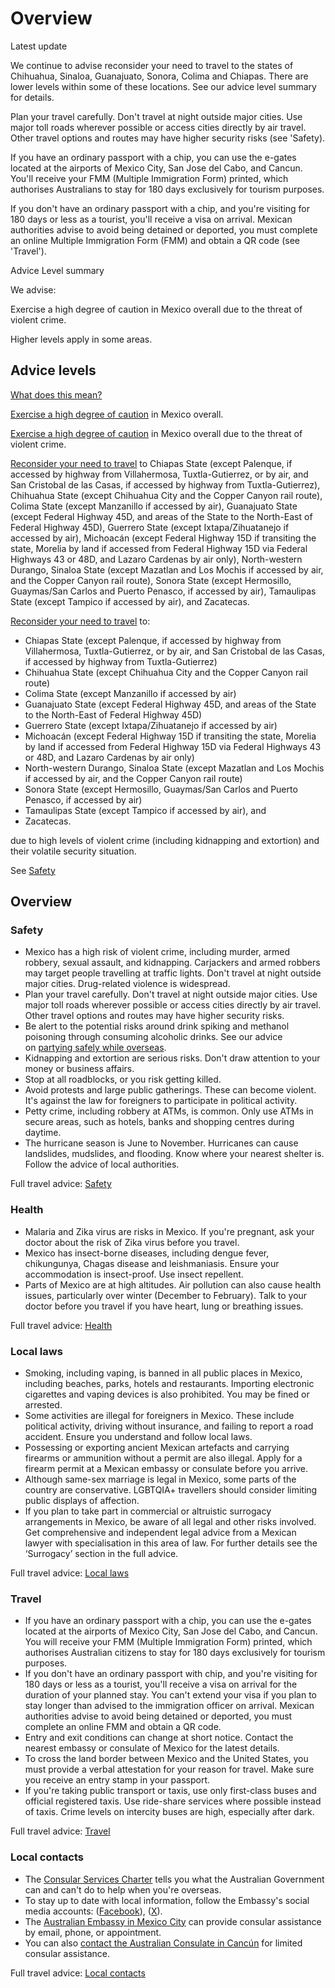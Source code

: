 # Overview

Latest update

We continue to advise reconsider your need to travel to the states of Chihuahua, Sinaloa, Guanajuato, Sonora, Colima and Chiapas. There are lower levels within some of these locations. See our advice level summary for details.   
  
Plan your travel carefully. Don't travel at night outside major cities. Use major toll roads wherever possible or access cities directly by air travel. Other travel options and routes may have higher security risks (see 'Safety).  
  
If you have an ordinary passport with a chip, you can use the e-gates located at the airports of Mexico City, San Jose del Cabo, and Cancun. You'll receive your FMM (Multiple Immigration Form) printed, which authorises Australians to stay for 180 days exclusively for tourism purposes.  
  
If you don't have an ordinary passport with a chip, and you're visiting for 180 days or less as a tourist, you'll receive a visa on arrival. Mexican authorities advise to avoid being detained or deported, you must complete an online Multiple Immigration Form (FMM) and obtain a QR code (see 'Travel').

Advice Level summary

We advise:

Exercise a high degree of caution in Mexico overall due to the threat of violent crime.

Higher levels apply in some areas.

## Advice levels

[What does this mean?](/before-you-go/travel-advice-explained/)

[Exercise a high degree of caution](https://www.smartraveller.gov.au/consular-services/travel-advice-explained#level2) in Mexico overall.

[Exercise a high degree of caution](https://www.smartraveller.gov.au/consular-services/travel-advice-explained#level2) in Mexico overall due to the threat of violent crime.

[Reconsider your need to travel](https://www.smartraveller.gov.au/consular-services/travel-advice-explained#level3) to Chiapas State (except Palenque, if accessed by highway from Villahermosa, Tuxtla-Gutierrez, or by air, and San Cristobal de las Casas, if accessed by highway from Tuxtla-Gutierrez), Chihuahua State (except Chihuahua City and the Copper Canyon rail route), Colima State (except Manzanillo if accessed by air), Guanajuato State (except Federal Highway 45D, and areas of the State to the North-East of Federal Highway 45D), Guerrero State (except Ixtapa/Zihuatanejo if accessed by air), Michoacán (except Federal Highway 15D if transiting the state, Morelia by land if accessed from Federal Highway 15D via Federal Highways 43 or 48D, and Lazaro Cardenas by air only), North-western Durango, Sinaloa State (except Mazatlan and Los Mochis if accessed by air, and the Copper Canyon rail route), Sonora State (except Hermosillo, Guaymas/San Carlos and Puerto Penasco, if accessed by air), Tamaulipas State (except Tampico if accessed by air), and Zacatecas.

[Reconsider your need to travel](https://www.smartraveller.gov.au/consular-services/travel-advice-explained#level3) to:

* Chiapas State (except Palenque, if accessed by highway from Villahermosa, Tuxtla-Gutierrez, or by air, and San Cristobal de las Casas, if accessed by highway from Tuxtla-Gutierrez)
* Chihuahua State (except Chihuahua City and the Copper Canyon rail route)
* Colima State (except Manzanillo if accessed by air)
* Guanajuato State (except Federal Highway 45D, and areas of the State to the North-East of Federal Highway 45D)
* Guerrero State (except Ixtapa/Zihuatanejo if accessed by air)
* Michoacán (except Federal Highway 15D if transiting the state, Morelia by land if accessed from Federal Highway 15D via Federal Highways 43 or 48D, and Lazaro Cardenas by air only)
* North-western Durango, Sinaloa State (except Mazatlan and Los Mochis if accessed by air, and the Copper Canyon rail route)
* Sonora State (except Hermosillo, Guaymas/San Carlos and Puerto Penasco, if accessed by air)
* Tamaulipas State (except Tampico if accessed by air), and
* Zacatecas.

due to high levels of violent crime (including kidnapping and extortion) and their volatile security situation.

See [Safety](#safety)

## Overview

### Safety

* Mexico has a high risk of violent crime, including murder, armed robbery, sexual assault, and kidnapping. Carjackers and armed robbers may target people travelling at traffic lights. Don't travel at night outside major cities. Drug-related violence is widespread.
* Plan your travel carefully. Don't travel at night outside major cities. Use major toll roads wherever possible or access cities directly by air travel. Other travel options and routes may have higher security risks.
* Be alert to the potential risks around drink spiking and methanol poisoning through consuming alcoholic drinks. See our advice on [partying safely while overseas](/before-you-go/safety/partying "Partying safely").
* Kidnapping and extortion are serious risks. Don't draw attention to your money or business affairs.
* Stop at all roadblocks, or you risk getting killed.
* Avoid protests and large public gatherings. These can become violent. It's against the law for foreigners to participate in political activity.
* Petty crime, including robbery at ATMs, is common. Only use ATMs in secure areas, such as hotels, banks and shopping centres during daytime.
* The hurricane season is June to November. Hurricanes can cause landslides, mudslides, and flooding. Know where your nearest shelter is. Follow the advice of local authorities.

Full travel advice: [Safety](#safety)

### Health

* Malaria and Zika virus are risks in Mexico. If you're pregnant, ask your doctor about the risk of Zika virus before you travel.
* Mexico has insect-borne diseases, including dengue fever, chikungunya, Chagas disease and leishmaniasis. Ensure your accommodation is insect-proof. Use insect repellent.
* Parts of Mexico are at high altitudes. Air pollution can also cause health issues, particularly over winter (December to February). Talk to your doctor before you travel if you have heart, lung or breathing issues.

Full travel advice: [Health](#health)

### Local laws

* Smoking, including vaping, is banned in all public places in Mexico, including beaches, parks, hotels and restaurants. Importing electronic cigarettes and vaping devices is also prohibited. You may be fined or arrested.
* Some activities are illegal for foreigners in Mexico. These include political activity, driving without insurance, and failing to report a road accident. Ensure you understand and follow local laws.
* Possessing or exporting ancient Mexican artefacts and carrying firearms or ammunition without a permit are also illegal. Apply for a firearm permit at a Mexican embassy or consulate before you arrive.
* Although same-sex marriage is legal in Mexico, some parts of the country are conservative. LGBTQIA+ travellers should consider limiting public displays of affection.
* If you plan to take part in commercial or altruistic surrogacy arrangements in Mexico, be aware of all legal and other risks involved. Get comprehensive and independent legal advice from a Mexican lawyer with specialisation in this area of law. For further details see the ‘Surrogacy’ section in the full advice.

Full travel advice: [Local laws](#local-laws)

### Travel

* If you have an ordinary passport with a chip, you can use the e-gates located at the airports of Mexico City, San Jose del Cabo, and Cancun. You will receive your FMM (Multiple Immigration Form) printed, which authorises Australian citizens to stay for 180 days exclusively for tourism purposes.
* If you don't have an ordinary passport with chip, and you're visiting for 180 days or less as a tourist, you'll receive a visa on arrival for the duration of your planned stay. You can't extend your visa if you plan to stay longer than advised to the immigration officer on arrival. Mexican authorities advise to avoid being detained or deported, you must complete an online FMM and obtain a QR code.
* Entry and exit conditions can change at short notice. Contact the nearest embassy or consulate of Mexico for the latest details.
* To cross the land border between Mexico and the United States, you must provide a verbal attestation for your reason for travel. Make sure you receive an entry stamp in your passport.
* If you're taking public transport or taxis, use only first-class buses and official registered taxis. Use ride-share services where possible instead of taxis. Crime levels on intercity buses are high, especially after dark.

Full travel advice: [Travel](#travel)

### Local contacts

* The [Consular Services Charter](/consular-services/consular-services-charter "Consular Services Charter") tells you what the Australian Government can and can't do to help when you're overseas.
* To stay up to date with local information, follow the Embassy's social media accounts: ([Facebook](https://www.facebook.com/AusEmbMex)), ([X](https://twitter.com/AusEmbMex)).
* The [Australian Embassy in Mexico City](http://mexico.embassy.gov.au/) can provide consular assistance by email, phone, or appointment.
* You can also [contact the Australian Consulate in Cancún](mailto:%20aushonconcun@gmail.com) for limited consular assistance.

Full travel advice: [Local contacts](#local-contacts)